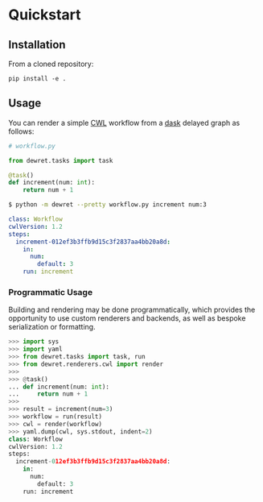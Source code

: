 # Quickstart

## Installation

From a cloned repository:

    pip install -e .

## Usage

You can render a simple [CWL](https://www.commonwl.org/) workflow from a [dask](https://www.dask.org/) delayed graph as follows:

```python
# workflow.py

from dewret.tasks import task

@task()
def increment(num: int):
    return num + 1
```

```sh
$ python -m dewret --pretty workflow.py increment num:3
```

```yaml
class: Workflow
cwlVersion: 1.2
steps:
  increment-012ef3b3ffb9d15c3f2837aa4bb20a8d:
    in:
      num:
        default: 3
    run: increment
```

### Programmatic Usage

Building and rendering may be done programmatically,
which provides the opportunity to use custom renderers
and backends, as well as bespoke serialization or formatting.

```python
>>> import sys
>>> import yaml
>>> from dewret.tasks import task, run
>>> from dewret.renderers.cwl import render
>>> 
>>> @task()
... def increment(num: int):
...     return num + 1
>>>
>>> result = increment(num=3)
>>> workflow = run(result)
>>> cwl = render(workflow)
>>> yaml.dump(cwl, sys.stdout, indent=2)
class: Workflow
cwlVersion: 1.2
steps:
  increment-012ef3b3ffb9d15c3f2837aa4bb20a8d:
    in:
      num:
        default: 3
    run: increment

```
